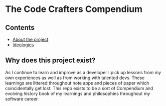 # The Code Crafters Compendium

## Contents

- [About the project](#why-does-this-project-exist)
- [Ideologies](ideologies/)

## Why does this project exist?

As I continue to learn and improve as a developer I pick up lessons from my own experiences as well as from working with talented devs. These learnings are littered throughout note apps and pieces of paper which coincidentally get lost. This repo exists to be a sort of Compendium and evolving history book of my learnings and philosophies throughout my software career.

